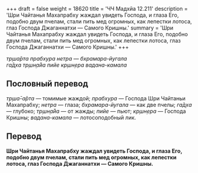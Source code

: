 +++
draft = false
weight = 18620
title = 'ЧЧ Мадхйа 12.211'
description = 'Шри Чайтанья Махапрабху жаждал увидеть Господа, и глаза Его, подобно двум пчелам, стали пить мед огромных, как лепестки лотоса, глаз Господа Джаганнатхи — Самого Кришны.'
summary = 'Шри Чайтанья Махапрабху жаждал увидеть Господа, и глаза Его, подобно двум пчелам, стали пить мед огромных, как лепестки лотоса, глаз Господа Джаганнатхи — Самого Кришны.'
+++

_тр̣ша̄рта прабхура нетра — бхрамара-йугала  
га̄д̣ха тр̣шн̣а̄йа пийе кр̣шн̣ера вадана-камала_

## Пословный перевод

_тр̣ша̄_\-_а̄рта_ — томимые жаждой; _прабхура_ — Господа Шри Чайтаньи Махапрабху; _нетра_ — глаза; _бхрамара_\-_йугала_ — как две пчелы; _га̄д̣ха_ — глубоко; _тр̣шн̣а̄йа_ — от жажды; _пийе_ — пьют; _кр̣шн̣ера_ — Господа Кришны; _вадана_\-_камала_ — лотосоподобный лик.

## Перевод

**Шри Чайтанья Махапрабху жаждал увидеть Господа, и глаза Его, подобно двум пчелам, стали пить мед огромных, как лепестки лотоса, глаз Господа Джаганнатхи — Самого Кришны.**
